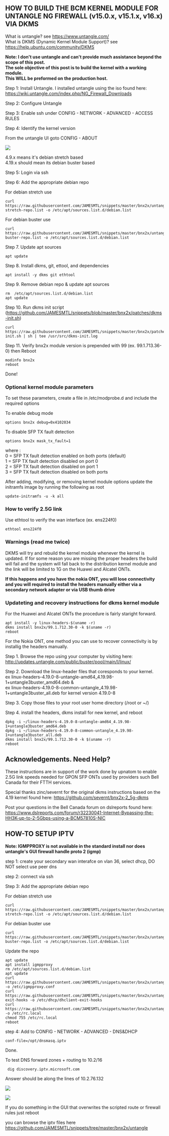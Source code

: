 ## HOW TO BUILD THE BCM KERNEL MODULE FOR UNTANGLE NG FIREWALL (v15.0.x, v15.1.x, v16.x) VIA DKMS

What is untangle? see https://www.untangle.com/ \
What is DKMS (Dynamic Kernel Module Support)? see https://help.ubuntu.com/community/DKMS

<b>Note: I don't use untangle and can't provide much assistance beyond the scope of this post.</b>  
<b>The sole objective of this post is to build the kernel with a working module.</b>  
<b>This WILL be preformed on the production host.</b>

Step 1: Install Untangle. I installed untangle using the iso found here: https://wiki.untangle.com/index.php/NG_Firewall_Downloads

Step 2: Configure Untangle

Step 3: Enable ssh under CONFIG - NETWORK - ADVANCED - ACCESS RULES

Step 4: Identify the kernel version

From the untangle UI goto CONFIG - ABOUT

![](https://i.imgur.com/R249Yge.png)

4.9.x means it's debian stretch based  
4.19.x should mean its debian buster based

Step 5: Login via ssh

Step 6: Add the appropriate debian repo

For debian stretch use

    curl https://raw.githubusercontent.com/JAMESMTL/snippets/master/bnx2x/untangle/debian-stretch-repo.list -o /etc/apt/sources.list.d/debian.list
	
For debian buster use

    curl https://raw.githubusercontent.com/JAMESMTL/snippets/master/bnx2x/untangle/debian-buster-repo.list -o /etc/apt/sources.list.d/debian.list

Step 7. Update apt sources

    apt update

Step 8. Install dkms, git, ettool, and dependencies

    apt install -y dkms git ethtool

Step 9. Remove debian repo & update apt sources

    rm  /etc/apt/sources.list.d/debian.list
    apt update

Step 10. Run dkms init script (https://github.com/JAMESMTL/snippets/blob/master/bnx2x/patches/dkms-init.sh)

    curl https://raw.githubusercontent.com/JAMESMTL/snippets/master/bnx2x/patches/dkms-init.sh | sh | tee /usr/src/dkms-init.log

Step 11. Verify bnx2x module version is prepended with 99 (ex. 99.1.713.36-0) then Reboot 

    modinfo bnx2x
    reboot

Done!

### Optional kernel module parameters

To set these parameters, create a file in /etc/modprobe.d and include the required options

To enable debug mode

    options bnx2x debug=0x4102034

To disable SFP TX fault detection

    options bnx2x mask_tx_fault=1

where :\
0 = SFP TX fault detection enabled on both ports (default)\
1 = SFP TX fault detection disabled on port 0\
2 = SFP TX fault detection disabled on port 1\
3 = SFP TX fault detection disabled on both ports

After adding, modifying, or removing kernel module options update the initramfs image by running the following as root

    update-initramfs -u -k all

### How to verify 2.5G link

Use ethtool to verify the wan interface (ex. ens224f0)

    ethtool ens224f0

### Warnings (read me twice)

DKMS will try and rebuild the kernel module whenever the kernel is updated. If for some reason you are missing the proper headers the build will fail and the system will fall back to the distribution kernel module and the link will be limited to 1G on the Huawei and Alcatel ONTs.

<b>If this happens and you have the nokia ONT, you will lose connectivity and you will required to install the headers manually either via a secondary network adapter or via USB thumb drive</b>

### Updateting and recovery instructions for dkms kernel module

For the Huawei and Alcatel ONTs the procedure is fairly staright forward.

    apt install -y linux-headers-$(uname -r)
    dkms install bnx2x/99.1.712.30-0 -k $(uname -r)
    reboot

For the Nokia ONT, one method you can use to recover connectivity is by installig the headers manually.

Step 1. Browse the repo using your computer by visiting here:\
http://updates.untangle.com/public/buster/pool/main/l/linux/

Step 2. Download the linux-header files that coresponds to your kernel.  
ex linux-headers-4.19.0-8-untangle-amd64_4.19.98-1+untangle3buster_amd64.deb &  
ex linux-headers-4.19.0-8-common-untangle_4.19.98-1+untangle3buster_all.deb for kernel version 4.19.0-8

Step 3. Copy those files to your root user home directory (/root or ~/)

Step 4. install the headers, dkms install for new kernel, and reboot

    dpkg -i ~/linux-headers-4.19.0-8-untangle-amd64_4.19.98-1+untangle3buster_amd64.deb
    dpkg -i ~/linux-headers-4.19.0-8-common-untangle_4.19.98-1+untangle3buster_all.deb
    dkms install bnx2x/99.1.712.30-0 -k $(uname -r)
    reboot

## Acknowledgements. Need Help?

These instructions are in support of the work done by upnatom to enable 2.5G link speeds needed for GPON SFP ONTs used by providers such Bell Canada for their FTTH services.

Special thanks zinc/severnt for the original dkms instructions based on the 4.19 kernel found here: https://github.com/severnt/bnx2x-2_5g-dkms 

Post your questions in the Bell Canada forum on dslreports found here: \
https://www.dslreports.com/forum/r32230041-Internet-Bypassing-the-HH3K-up-to-2-5Gbps-using-a-BCM57810S-NIC

## HOW-TO SETUP IPTV

<b>Note: IGMPPROXY is not available in the standard install nor does untangle's GUI firewall handle proto 2 (igmp)</b>

step 1: create your secondary wan interafce on vlan 36, select dhcp, DO NOT select use peer dns

step 2: connect via ssh

Step 3: Add the appropriate debian repo

For debian stretch use

    curl https://raw.githubusercontent.com/JAMESMTL/snippets/master/bnx2x/untangle/debian-stretch-repo.list -o /etc/apt/sources.list.d/debian.list
	
For debian buster use

    curl https://raw.githubusercontent.com/JAMESMTL/snippets/master/bnx2x/untangle/debian-buster-repo.list -o /etc/apt/sources.list.d/debian.list

Update the repo

    apt update
    apt install igmpproxy
    rm /etc/apt/sources.list.d/debian.list
    apt update
    curl https://raw.githubusercontent.com/JAMESMTL/snippets/master/bnx2x/untangle/igmpproxy.conf -o /etc/igmpproxy.conf
    curl https://raw.githubusercontent.com/JAMESMTL/snippets/master/bnx2x/untangle/dhclient-exit-hooks -o /etc/dhcp/dhclient-exit-hooks
    curl https://raw.githubusercontent.com/JAMESMTL/snippets/master/bnx2x/untangle/rc.local -o /etc/rc.local
    chmod 755 /etc/rc.local
    reboot

step 4: Add to CONFIG - NETWORK - ADVANCED - DNS&DHCP

    conf-file=/opt/dnsmasq.iptv

Done.

To test DNS forward zones + routing to 10.2/16

     dig discovery.iptv.microsoft.com

Answer should be along the lines of 10.2.76.132

![](https://i.imgur.com/ehbrxyh.png)

![](https://i.imgur.com/Hgct553.png)

If you do something in the GUI that overwrites the scripted route or firewall rules just reboot

you can browse the iptv files here https://github.com/JAMESMTL/snippets/tree/master/bnx2x/untangle
